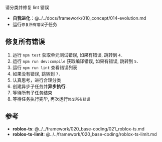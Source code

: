 请分类并修复 lint 错误

- **自我进化**：@../../docs/framework/010_concept/014-evolution.md
- 运行`修复所有错误`子任务

## 修复所有错误
1. 运行 `npm test` 获取单元测试错误, 如果有错误, 跳转到 `4.`
2. 运行 `npm run dev:compile` 获取编译错误, 如果有错误, 跳转到 `5.`
2. 运行 `npm run lint` 查看错误列表
3. 如果没有错误, 跳转到 `7.`
4. 认真思考，进行合理分类
5. 创建异步子任务并**异步执行**.
6. 等待所有子任务结束
8. 等待任务执行完毕, 再次运行`修复所有错误`


## 参考

- **roblox-ts**: @../../framework/020_base-coding/021_roblox-ts.md
- **roblox-ts-limit**: @../../framework/020_base-coding/roblox-ts-limit.md